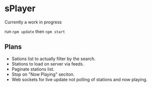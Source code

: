 # sPlayer

Currently a work in progress

run `npm update` then `npm start` 

## Plans

* Sations list to actually filter by the search.
* Stations to load on server via feeds.
* Paginate stations list.
* Stop on "Now Playing" seciton.
* Web sockets for live update not polling of stations and now playing.
